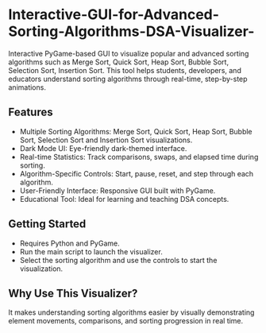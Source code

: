 # Interactive-GUI-for-Advanced-Sorting-Algorithms-DSA-Visualizer-

Interactive PyGame-based GUI to visualize popular and advanced sorting algorithms such as Merge Sort, Quick Sort, Heap Sort, Bubble Sort, Selection Sort, Insertion Sort. This tool helps students, developers, and educators understand sorting algorithms through real-time, step-by-step animations.

## Features
- Multiple Sorting Algorithms: Merge Sort, Quick Sort, Heap Sort, Bubble Sort, Selection Sort and Insertion Sort visualizations.
- Dark Mode UI: Eye-friendly dark-themed interface.
- Real-time Statistics: Track comparisons, swaps, and elapsed time during sorting.
- Algorithm-Specific Controls: Start, pause, reset, and step through each algorithm.
- User-Friendly Interface: Responsive GUI built with PyGame.
- Educational Tool: Ideal for learning and teaching DSA concepts.

## Getting Started
- Requires Python and PyGame.
- Run the main script to launch the visualizer.
- Select the sorting algorithm and use the controls to start the visualization.

## Why Use This Visualizer?
It makes understanding sorting algorithms easier by visually demonstrating element movements, comparisons, and sorting progression in real time.
